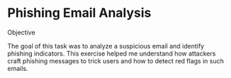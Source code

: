 
# Phishing Email Analysis

Objective

The goal of this task was to analyze a suspicious email and identify phishing indicators.
This exercise helped me understand how attackers craft phishing messages to trick users 
and how to detect red flags in such emails.
